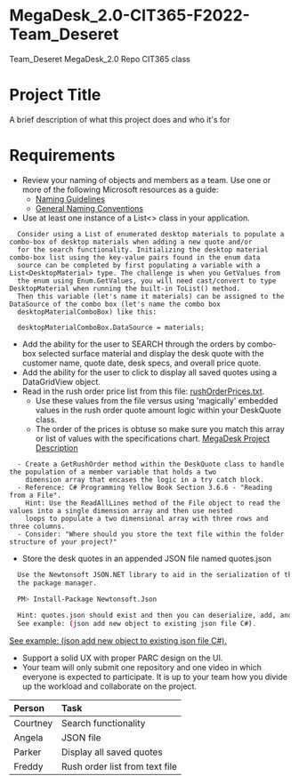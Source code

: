 # MegaDesk_2.0-CIT365-F2022-Team_Deseret
Team_Deseret MegaDesk_2.0 Repo CIT365 class


# Project Title

A brief description of what this project does and who it's for

# Requirements
- Review your naming of objects and members as a team. Use one or more of the following Microsoft resources as a guide:
    - [Naming Guidelines](https://docs.microsoft.com/en-us/dotnet/standard/design-guidelines/naming-guidelines)
    - [General Naming Conventions](https://docs.microsoft.com/en-us/dotnet/standard/design-guidelines/general-naming-conventions?redirectedfrom=MSDN)
- Use at least one instance of a List<> class in your application.

```
  Consider using a List of enumerated desktop materials to populate a combo-box of desktop materials when adding a new quote and/or 
  for the search functionality. Initializing the desktop material combo-box list using the key-value pairs found in the enum data 
  source can be completed by first populating a variable with a List<DesktopMaterial> type. The challenge is when you GetValues from 
  the enum using Enum.GetValues, you will need cast/convert to type DesktopMaterial when running the built-in ToList() method. 
  Then this variable (let's name it materials) can be assigned to the DataSource of the combo box (let's name the combo box 
  desktopMaterialComboBox) like this:

  desktopMaterialComboBox.DataSource = materials;
```

- Add the ability for the user to SEARCH through the orders by combo-box selected surface material and display the desk quote with the customer name, quote date, desk specs, and overall price quote.
- Add the ability for the user to click to display all saved quotes using a DataGridView object.
- Read in the rush order price list from this file: [rushOrderPrices.txt](https://byui.instructure.com/courses/204340/assignments/9369045?module_item_id=25984686#:~:text=Read%20in%20the%20rush%20order%20price%20list%20from%20this%20file%3A%20rushOrderPrices.txt.).
    - Use these values from the file versus using 'magically' embedded values in the rush order quote amount logic within your DeskQuote class.
    - The order of the prices is obtuse so make sure you match this array or list of values with the specifications chart. [MegaDesk Project Description](https://byui.instructure.com/courses/204340/assignments/9369045?module_item_id=25984686#:~:text=The%20order%20of%20the%20prices%20is%20obtuse%20so%20make%20sure%20you%20match%20this%20array%20or%20list%20of%20values%20with%20the%20specifications%20chart.%20MegaDesk%20Project%20Description)
    
```
  - Create a GetRushOrder method within the DeskQuote class to handle the population of a member variable that holds a two 
    dimension array that encases the logic in a try catch block.
  - Reference: C# Programming Yellow Book Section 3.6.6 - "Reading from a File".
    Hint: Use the ReadAllLines method of the File object to read the values into a single dimension array and then use nested 
    loops to populate a two dimensional array with three rows and three columns.
  - Consider: "Where should you store the text file within the folder structure of your project?"
```

- Store the desk quotes in an appended JSON file named quotes.json
```bash
  Use the Newtonsoft JSON.NET library to aid in the serialization of the output into JSON format. You may elect to install via 
  the package manager.
  
  PM> Install-Package Newtonsoft.Json

  Hint: quotes.json should exist and then you can deserialize, add, and serialize (format the date into json format). 
  See example: (json add new object to existing json file C#).
```
[See example: (json add new object to existing json file C#).](https://stackoverflow.com/questions/33081102/json-add-new-object-to-existing-json-file-c-sharp)

- Support a solid UX with proper PARC design on the UI.
- Your team will only submit one repository and one video in which everyone is expected to participate. It is up to your team how you divide up the workload and collaborate on the project.


| Person      | Task                           |
| :---------- | :----------------------------- |
| Courtney    | Search functionality           |
| Angela      | JSON file                      |
| Parker      | Display all saved quotes       |
| Freddy      | Rush order list from text file |
